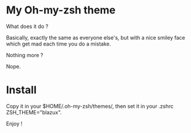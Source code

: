 # My Oh-my-zsh theme

What does it do ?

Basically, exactly the same as everyone else's, but with a nice smiley face which get mad each time you do a mistake.

Nothing more ?

Nope.

# Install

Copy it in your $HOME/.oh-my-zsh/themes/, then set it in your .zshrc ZSH_THEME="blazux".

Enjoy !
